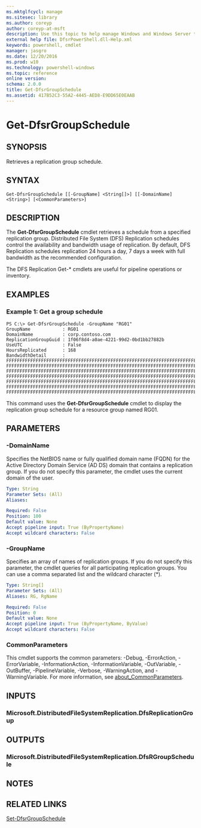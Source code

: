 ```yaml
---
ms.mktglfcycl: manage
ms.sitesec: library
ms.author: coreyp
author: coreyp-at-msft
description: Use this topic to help manage Windows and Windows Server technologies with Windows PowerShell.
external help file: DfsrPowerShell.dll-Help.xml
keywords: powershell, cmdlet
manager: jasgro
ms.date: 12/20/2016
ms.prod: w10
ms.technology: powershell-windows
ms.topic: reference
online version: 
schema: 2.0.0
title: Get-DfsrGroupSchedule
ms.assetid: 417B52C3-55A2-4445-AED8-E9DD65E0EAAB
---
```


# Get-DfsrGroupSchedule

## SYNOPSIS
Retrieves a replication group schedule.

## SYNTAX

```
Get-DfsrGroupSchedule [[-GroupName] <String[]>] [[-DomainName] <String>] [<CommonParameters>]
```

## DESCRIPTION
The **Get-DfsrGroupSchedule** cmdlet retrieves a schedule from a specified replication group.
Distributed File System (DFS) Replication schedules control the availability and bandwidth usage of replication.
By default, DFS Replication schedules replication 24 hours a day, 7 days a week with full bandwidth as the recommended configuration.

The DFS Replication Get-* cmdlets are useful for pipeline operations or inventory.

## EXAMPLES

### Example 1: Get a group schedule
```
PS C:\> Get-DfsrGroupSchedule -GroupName "RG01"
GroupName            : RG01
DomainName           : corp.contoso.com
ReplicationGroupGuid : 1f06f8d4-a0ae-4221-99d2-0bd1bb27882b
UseUTC               : False
HoursReplicated      : 168
BandwidthDetail      : FFFFFFFFFFFFFFFFFFFFFFFFFFFFFFFFFFFFFFFFFFFFFFFFFFFFFFFFFFFFFFFFFFFFFFFFFFFFFFFFFFFFFFFFFFFFFFFF
FFFFFFFFFFFFFFFFFFFFFFFFFFFFFFFFFFFFFFFFFFFFFFFFFFFFFFFFFFFFFFFFFFFFFFFFFFFFFFFFFFFFFFFFFFFFFFFF
FFFFFFFFFFFFFFFFFFFFFFFFFFFFFFFFFFFFFFFFFFFFFFFFFFFFFFFFFFFFFFFFFFFFFFFFFFFFFFFFFFFFFFFFFFFFFFFF
FFFFFFFFFFFFFFFFFFFFFFFFFFFFFFFFFFFFFFFFFFFFFFFFFFFFFFFFFFFFFFFFFFFFFFFFFFFFFFFFFFFFFFFFFFFFFFFF
FFFFFFFFFFFFFFFFFFFFFFFFFFFFFFFFFFFFFFFFFFFFFFFFFFFFFFFFFFFFFFFFFFFFFFFFFFFFFFFFFFFFFFFFFFFFFFFF
FFFFFFFFFFFFFFFFFFFFFFFFFFFFFFFFFFFFFFFFFFFFFFFFFFFFFFFFFFFFFFFFFFFFFFFFFFFFFFFFFFFFFFFFFFFFFFFF
FFFFFFFFFFFFFFFFFFFFFFFFFFFFFFFFFFFFFFFFFFFFFFFFFFFFFFFFFFFFFFFFFFFFFFFFFFFFFFFFFFFFFFFFFFFFFFFF
```

This command uses the **Get-DfsrGroupSchedule** cmdlet to display the replication group schedule for a resource group named RG01.

## PARAMETERS

### -DomainName
Specifies the NetBIOS name or fully qualified domain name (FQDN) for the Active Directory Domain Service (AD DS) domain that contains a replication group.
If you do not specify this parameter, the cmdlet uses the current domain of the user.

```yaml
Type: String
Parameter Sets: (All)
Aliases: 

Required: False
Position: 100
Default value: None
Accept pipeline input: True (ByPropertyName)
Accept wildcard characters: False
```

### -GroupName
Specifies an array of names of replication groups.
If you do not specify this parameter, the cmdlet queries for all participating replication groups.
You can use a comma separated list and the wildcard character (*).

```yaml
Type: String[]
Parameter Sets: (All)
Aliases: RG, RgName

Required: False
Position: 0
Default value: None
Accept pipeline input: True (ByPropertyName, ByValue)
Accept wildcard characters: False
```

### CommonParameters
This cmdlet supports the common parameters: -Debug, -ErrorAction, -ErrorVariable, -InformationAction, -InformationVariable, -OutVariable, -OutBuffer, -PipelineVariable, -Verbose, -WarningAction, and -WarningVariable. For more information, see [about_CommonParameters](http://go.microsoft.com/fwlink/?LinkID=113216).

## INPUTS

### Microsoft.DistributedFileSystemReplication.DfsReplicationGroup

## OUTPUTS

### Microsoft.DistributedFileSystemReplication.DfsRGroupSchedule

## NOTES

## RELATED LINKS

[Set-DfsrGroupSchedule](./Set-DfsrGroupSchedule.md)

